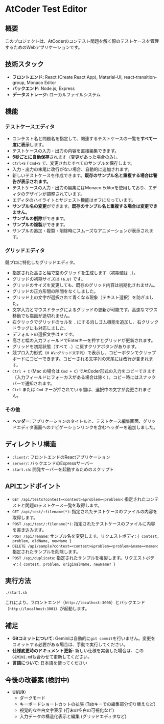 # AtCoder Test Editor

## 概要

このプロジェクトは、AtCoderのコンテスト問題を解く際のテストケースを管理するためのWebアプリケーションです。

## 技術スタック

*   **フロントエンド:** React (Create React App), Material-UI, react-transition-group, Monaco Editor
*   **バックエンド:** Node.js, Express
*   **データストレージ:** ローカルファイルシステム

## 機能

### テストケースエディタ

*   コンテスト名と問題名を指定して、関連するテストケースの一覧を**すべて一度に表示**します。
*   テストケースの入力・出力の内容を直接編集できます。
*   **5秒ごとに自動保存**されます（変更があった場合のみ）。
*   `Ctrl+S` / `Cmd+S` で、変更されたすべてのサンプルを保存します。
*   入力・出力の末尾に改行がない場合、自動的に追加されます。
*   新しいテストケースを作成できます。**既存のサンプル名と重複する場合は警告が表示されます。**
*   テストケースの入力・出力の編集にはMonaco Editorを使用しており、エディタのデザインが調整されています。
*   エディタのハイライトとサジェスト機能はオフになっています。
*   **サンプル名の変更**ができます。**既存のサンプル名と重複する場合は変更できません。**
*   **サンプルの削除**ができます。
*   **サンプルの複製**ができます。
*   サンプルの追加・複製・削除時にスムーズなアニメーションが表示されます。

### グリッドエディタ
競プロに特化したグリッドエディタ。

*   指定された高さと幅で空のグリッドを生成します（初期値は `.`）。
*   グリッドの初期サイズは `(6,8)` です。
*   グリッドのサイズを変更しても、既存のグリッド内容は初期化されません。
*   グリッドの正方形間の隙間をなくしました。
*   グリッド上の文字が選択されて青くなる現象（テキスト選択）を防ぎました。
*   文字入力とマウスドラッグによるグリッドの更新が可能です。高速なマウス移動でも描画が途切れません。
*   右クリックでグリッドのセルを `.` にする消しゴム機能を追加し、右クリックドラッグにも対応しました。
*   デフォルトの選択文字は `#` です。
*   高さと幅の入力フィールドでEnterキーを押すとグリッドが更新されます。
*   グリッドを初期状態（すべて `.`）に戻すクリアボタンがあります。
*   競プロ入力形式（`H W\nグリッド文字列`）で表示し、コピーボタンでクリップボードにコピーできます。コピーされる文字列の末尾には改行が含まれます。
*   `Ctrl + C` (Mac の場合は `Cmd + C`) でAtCoder形式の入力をコピーできます（入力フィールドにフォーカスがある場合は除く）。コピー時にはスナックバーで通知されます。
*   `Ctrl` または `Cmd` キーが押されている間は、選択中の文字が変更されません。

### その他

*   **ヘッダー**: アプリケーションのタイトルと、テストケース編集画面、グリッドエディタ画面へのナビゲーションリンクを含むヘッダーを追加しました。

## ディレクトリ構造

*   `client/`: フロントエンドのReactアプリケーション
*   `server/`: バックエンドのExpressサーバー
*   `start.sh`: 開発サーバーを起動するためのスクリプト

## APIエンドポイント

*   `GET /api/tests?contest=<contest>&problem=<problem>`: 指定されたコンテストと問題のテストケース一覧を取得します。
*   `GET /api/test/:filename(*)`: 指定されたテストケースのファイルの内容を取得します。
*   `POST /api/test/:filename(*)`: 指定されたテストケースのファイルに内容を書き込みます。
*   `POST /api/rename`: サンプル名を変更します。リクエストボディ: `{ contest, problem, oldName, newName }`
*   `DELETE /api/sample?contest=<contest>&problem=<problem>&name=<name>`: 指定されたサンプルを削除します。
*   `POST /api/duplicate`: 指定されたサンプルを複製します。リクエストボディ: `{ contest, problem, originalName, newName? }`

## 実行方法

```bash
./start.sh
```

これにより、フロントエンド（`http://localhost:3000`）とバックエンド（`http://localhost:3001`）が起動します。

## 補足

*   **Gitコミットについて:** Geminiは自動的に`git commit`を行いません。変更をコミットする必要がある場合は、手動で実行してください。
*   **仕様変更時のドキュメント更新:** 新しい仕様を実装した場合は、この`GEMINI.md`も合わせて更新してください。
*   **言語について**: 日本語を使ってください

## 今後の改善案 (検討中)

*   **UI/UX:**
    *   ダークモード
    *   キーボードショートカットの拡張 (Tabキーでの編集部分切り替えなど)
    *   視覚的な空白文字表示 (行末の空白の可視化など)
    *   入力データの構造化表示と編集 (グリッドエディタなど)
